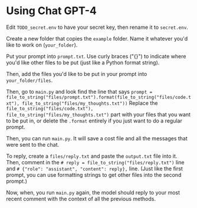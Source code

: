 # Using Chat GPT-4
Edit `TODO_secret.env` to have your secret key, then rename it to `secret.env`.

Create a new folder that copies the `example` folder. Name it whatever you'd like to work on (`your_folder`).

Put your prompt into `prompt.txt`. Use curly braces ("{}") to indicate where you'd like other files to be put (just like a Python format string).

Then, add the files you'd like to be put in your prompt into `your_folder/files`.

Then, go to `main.py` and look find the line that says `prompt = file_to_string("files/prompt.txt").format(file_to_string("files/code.txt"), file_to_string("files/my_thoughts.txt"))` Replace the `file_to_string("files/code.txt"), file_to_string("files/my_thoughts.txt")` part with your files that you want to be put in, or delete the `.format` entirely if you just want to do a regular prompt.

Then, you can run `main.py`. It will save a cost file and all the messages that were sent to the chat.

To reply, create a `files/reply.txt` and paste the `output.txt` file into it. Then, comment in the `# reply = file_to_string("files/reply.txt")` line and `# {"role": "assistant", "content": reply},` line. (Just like the first prompt, you can use formatting strings to get other files into the second prompt.)

Now, when, you run `main.py` again, the  model should reply to your most recent comment with the context of all the previous methods.